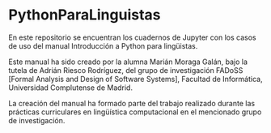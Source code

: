 # PythonParaLinguistas
En este repositorio se encuentran los cuadernos de Jupyter con los casos de uso del manual Introducción a Python para lingüistas.

Este manual ha sido creado por la alumna Marián Moraga Galán, bajo la tutela de Adrián Riesco Rodríguez, del grupo de investigación FADoSS [Formal Analysis and Design of Software Systems], Facultad de Informática, Universidad Complutense de Madrid.

La creación del manual ha formado parte del trabajo realizado durante las prácticas curriculares en lingüística computacional en el mencionado grupo de investigación. 
